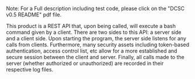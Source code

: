 Note: For a Full description including test code, please click on the "DCSC v0.5 README" pdf file.


This product is a REST API that, upon being called, will execute a bash command given by a client. There are two sides to this API: a server side and a client side. Upon starting the program, the server side listens for any calls from clients. Furthermore, many security assets including token-based authentication, access control list, etc allow for a more established and secure session between the client and server. Finally, all calls made to the server (whether authorized or unauthorized) are recorded in their respective log files.

